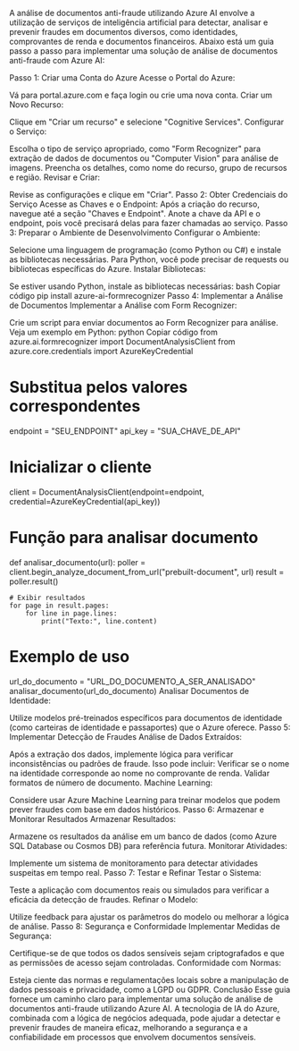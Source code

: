 A análise de documentos anti-fraude utilizando Azure AI envolve a utilização de serviços de inteligência artificial para detectar, analisar e prevenir fraudes em documentos diversos, como identidades, comprovantes de renda e documentos financeiros. Abaixo está um guia passo a passo para implementar uma solução de análise de documentos anti-fraude com Azure AI:

Passo 1: Criar uma Conta do Azure
Acesse o Portal do Azure:

Vá para portal.azure.com e faça login ou crie uma nova conta.
Criar um Novo Recurso:

Clique em "Criar um recurso" e selecione "Cognitive Services".
Configurar o Serviço:

Escolha o tipo de serviço apropriado, como "Form Recognizer" para extração de dados de documentos ou "Computer Vision" para análise de imagens.
Preencha os detalhes, como nome do recurso, grupo de recursos e região.
Revisar e Criar:

Revise as configurações e clique em "Criar".
Passo 2: Obter Credenciais do Serviço
Acesse as Chaves e o Endpoint:
Após a criação do recurso, navegue até a seção "Chaves e Endpoint".
Anote a chave da API e o endpoint, pois você precisará delas para fazer chamadas ao serviço.
Passo 3: Preparar o Ambiente de Desenvolvimento
Configurar o Ambiente:

Selecione uma linguagem de programação (como Python ou C#) e instale as bibliotecas necessárias.
Para Python, você pode precisar de requests ou bibliotecas específicas do Azure.
Instalar Bibliotecas:

Se estiver usando Python, instale as bibliotecas necessárias:
bash
Copiar código
pip install azure-ai-formrecognizer
Passo 4: Implementar a Análise de Documentos
Implementar a Análise com Form Recognizer:

Crie um script para enviar documentos ao Form Recognizer para análise. Veja um exemplo em Python:
python
Copiar código
from azure.ai.formrecognizer import DocumentAnalysisClient
from azure.core.credentials import AzureKeyCredential

# Substitua pelos valores correspondentes
endpoint = "SEU_ENDPOINT"
api_key = "SUA_CHAVE_DE_API"

# Inicializar o cliente
client = DocumentAnalysisClient(endpoint=endpoint, credential=AzureKeyCredential(api_key))

# Função para analisar documento
def analisar_documento(url):
    poller = client.begin_analyze_document_from_url("prebuilt-document", url)
    result = poller.result()

    # Exibir resultados
    for page in result.pages:
        for line in page.lines:
            print("Texto:", line.content)

# Exemplo de uso
url_do_documento = "URL_DO_DOCUMENTO_A_SER_ANALISADO"
analisar_documento(url_do_documento)
Analisar Documentos de Identidade:

Utilize modelos pré-treinados específicos para documentos de identidade (como carteiras de identidade e passaportes) que o Azure oferece.
Passo 5: Implementar Detecção de Fraudes
Análise de Dados Extraídos:

Após a extração dos dados, implemente lógica para verificar inconsistências ou padrões de fraude. Isso pode incluir:
Verificar se o nome na identidade corresponde ao nome no comprovante de renda.
Validar formatos de número de documento.
Machine Learning:

Considere usar Azure Machine Learning para treinar modelos que podem prever fraudes com base em dados históricos.
Passo 6: Armazenar e Monitorar Resultados
Armazenar Resultados:

Armazene os resultados da análise em um banco de dados (como Azure SQL Database ou Cosmos DB) para referência futura.
Monitorar Atividades:

Implemente um sistema de monitoramento para detectar atividades suspeitas em tempo real.
Passo 7: Testar e Refinar
Testar o Sistema:

Teste a aplicação com documentos reais ou simulados para verificar a eficácia da detecção de fraudes.
Refinar o Modelo:

Utilize feedback para ajustar os parâmetros do modelo ou melhorar a lógica de análise.
Passo 8: Segurança e Conformidade
Implementar Medidas de Segurança:

Certifique-se de que todos os dados sensíveis sejam criptografados e que as permissões de acesso sejam controladas.
Conformidade com Normas:

Esteja ciente das normas e regulamentações locais sobre a manipulação de dados pessoais e privacidade, como a LGPD ou GDPR.
Conclusão
Esse guia fornece um caminho claro para implementar uma solução de análise de documentos anti-fraude utilizando Azure AI. A tecnologia de IA do Azure, combinada com a lógica de negócios adequada, pode ajudar a detectar e prevenir fraudes de maneira eficaz, melhorando a segurança e a confiabilidade em processos que envolvem documentos sensíveis.

